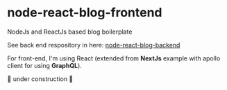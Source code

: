 # node-react-blog-frontend
NodeJs and ReactJs based blog boilerplate

See back end respository in here: [node-react-blog-backend](https://github.com/pouyajabbarisani/node-react-blog-backend)

For front-end, I'm using React (extended from **NextJs** example with apollo client for using **GraphQL**).

🚧 under construction 🚧